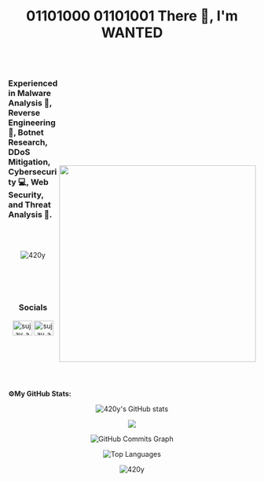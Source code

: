 <h1 align="center">01101000 01101001 There 👋, I'm <span style="color:FEE715FF">WANTED</span></h1> <br>

<br>
<img align="right" width="400px" style="padding-top:200px;" src="https://user-images.githubusercontent.com/95465072/215252020-1a5c052f-2cd3-4ca9-ba72-b8bb5a1eb9de.gif">

<h3 align="left">Experienced in Malware Analysis 🦠, Reverse Engineering 🔄, Botnet Research, DDoS Mitigation, Cybersecurity 💻, Web Security, and Threat Analysis 🧠.</h3>
<br/> <br/> 

<p align="center"> <img src="https://komarev.com/ghpvc/?username=420y&label=Profile%20views&color=0e75b6&style=flat" alt="420y" /> </p>

<br/> <br/> <br/>

<h3 align="center">Socials</h3>
<p align="center">
<a href="https://www.instagram.com/0xwanted/" target="blank"><img align="center" src="https://raw.githubusercontent.com/rahuldkjain/github-profile-readme-generator/master/src/images/icons/Social/instagram.svg" alt="sujay_adkesar" height="30" width="40" /></a>
 <a href="https://discordapp.com/users/326722334771904512/" target="blank"><img align="center" src="![image](https://github.com/user-attachments/assets/5d5047fc-24ee-4a82-8115-89f7353b7286)
" alt="sujay_adkesar" height="30" width="40" /></a>
</p>
<br><br><br>


&nbsp;
&nbsp;
&nbsp;

<b>⚙️My GitHub Stats:</b>

<p align="center"><img align="center"
<a href="http://www.github.com/420y"><img src="https://github-readme-stats.vercel.app/api?username=420y&show_icons=true&hide=&count_private=true&title_color=d9ff00&text_color=ffffff&icon_color=10b981&bg_color=0c0c24&hide_border=true&show_icons=true" alt="420y's GitHub stats" /></a>
</p>

<p align="center"><img align="center"
<a href="http://www.github.com/420y"><img src="https://github-readme-streak-stats.herokuapp.com/?user=420y&stroke=ffffff&background=0c0c24&ring=ffbf00&fire=E25822&currStreakNum=ffffff&currStreakLabel=ffbf00&sideNums=ffffff&sideLabels=ffffff&dates=ffffff&hide_border=true" /></a>
</p>

<p align="center"><img align="center"
<a href="http://www.github.com/420y"><img src="https://github-readme-activity-graph.cyclic.app/graph?username=420y&bg_color=949398FF&color=ffffff&line=ffffff&point=FFFFFFFF&area_color=000000FF&area=true&hide_border=true&custom_title=SUJAY's%20Commits%20Graph" alt="GitHub Commits Graph" /></a>
</p>

<p align="center"><img align="center"
<a href="https://github.com/420y" align="left"><img src="https://github-readme-stats.vercel.app/api/top-langs/?username=420y&langs_count=10&title_color=22c55e&text_color=ffffff&icon_color=10b981&bg_color=000000&hide_border=true&locale=en&custom_title=Top%20%Languages" alt="Top Languages" /></a>
</p>

<p align="center"><img align="center" src="https://github.com/420y/420y/blob/main/420y.png" alt="420y" /></p>
